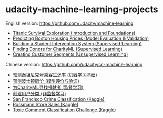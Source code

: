 # udacity-machine-learning-projects

English version: https://github.com/udacity/machine-learning

 - [Titanic Survival Exploration (Introduction and Foundations)](https://nbviewer.jupyter.org/github/qinhanmin2014/udacity-machine-learning-projects/blob/master/English%20version/titanic_survival_exploration/titanic_survival_exploration.ipynb)
 - [Predicting Boston Housing Prices (Model Evaluation & Validation)](https://nbviewer.jupyter.org/github/qinhanmin2014/udacity-machine-learning-projects/blob/master/English%20version/boston_housing/boston_housing.ipynb)
 - [Building a Student Intervention System (Supervised Learning)](https://nbviewer.jupyter.org/github/qinhanmin2014/udacity-machine-learning-projects/blob/master/English%20version/student_intervention/student_intervention.ipynb)
 - [Finding Donors for CharityML (Supervised Learning)](https://nbviewer.jupyter.org/github/qinhanmin2014/udacity-machine-learning-projects/blob/master/English%20version/finding_donors/finding_donors.ipynb)
 - [Creating Customer Segments (Unsupervised Learning)](https://nbviewer.jupyter.org/github/qinhanmin2014/udacity-machine-learning-projects/blob/master/English%20version/customer_segments/customer_segments.ipynb)

Chinese version: https://github.com/udacity/cn-machine-learning

 - [预测泰坦尼克号乘客生还率 (机器学习基础)](https://nbviewer.jupyter.org/github/qinhanmin2014/udacity-machine-learning-projects/blob/master/Chinese%20version/titanic_survival_exploration/titanic_survival_exploration.ipynb)
 - [预测波士顿房价 (模型评价与验证)](https://nbviewer.jupyter.org/github/qinhanmin2014/udacity-machine-learning-projects/blob/master/Chinese%20version/boston_housing/boston_housing.ipynb)
 - [为CharityML寻找捐献者 (监督学习)](https://nbviewer.jupyter.org/github/qinhanmin2014/udacity-machine-learning-projects/blob/master/Chinese%20version/finding_donors/finding_donors.ipynb)
 - [创建用户分类 (非监督学习)](https://nbviewer.jupyter.org/github/qinhanmin2014/udacity-machine-learning-projects/blob/master/Chinese%20version/creating_customer_segments/customer_segments.ipynb)
 - [San Francisco Crime Classification (Kaggle)](https://github.com/qinhanmin2014/kaggle-San-Francisco-Crime-Classification)
 - [Rossmann Store Sales (Kaggle)](https://github.com/qinhanmin2014/kaggle-Rossmann-Store-Sales)
 - [Toxic Comment Classification Challenge (Kaggle)](https://github.com/qinhanmin2014/kaggle-Toxic-Comment-Classification-Challenge)
